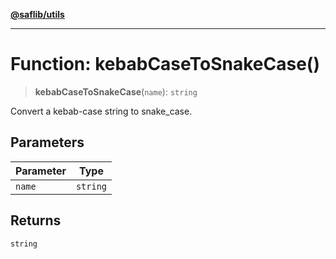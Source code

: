 [**@saflib/utils**](../index.md)

***

# Function: kebabCaseToSnakeCase()

> **kebabCaseToSnakeCase**(`name`): `string`

Convert a kebab-case string to snake_case.

## Parameters

| Parameter | Type |
| ------ | ------ |
| `name` | `string` |

## Returns

`string`

